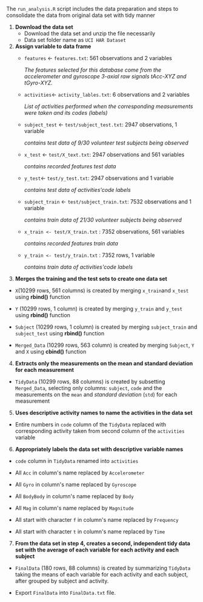 The `run_analysis.R` script includes the data preparation and steps to consolidate the data from original data set with tidy manner

1.  **Download the data set**
    -   Download the data set and unzip the file necessarily
    -   Data set folder name as `UCI HAR Dataset`
2.  **Assign variable to data frame**
    -   `features` \<- `features.txt`: 561 observations and 2 variables

        *The features selected for this database come from the accelerometer and gyroscope 3-axial raw signals tAcc-XYZ and tGyro-XYZ.*

    -   `activities`\<- `activity_lables.txt`: 6 observations and 2 variables

        *List of activities performed when the corresponding measurements were taken and its codes (labels)*

    -   `subject_test` \<- `test/subject_test.txt`: 2947 observations, 1 variable

        *contains test data of 9/30 volunteer test subjects being observed*

    -   `x_test` \<- `test/X_text.txt`: 2947 observations and 561 variables

        *contains recorded features test data*

    -   `y_test`\<- `test/y_test.txt`: 2947 observations and 1 variable

        *contains test data of activities'code labels*

    -   `subject_train` \<- `test/subject_train.txt`: 7532 observations and 1 variable

        *contains train data of 21/30 volunteer subjects being observed*

    -   `x_train <- test/X_train.txt` : 7352 observations, 561 variables

        *contains recorded features train data*

    -   `y_train <- test/y_train.txt` : 7352 rows, 1 variable

        *contains train data of activities'code labels*
3.  **Merges the training and the test sets to create one data set**

-   `X`(10299 rows, 561 columns) is created by merging `x_train`and `x_test` using **rbind()** function

-   `Y` (10299 rows, 1 column) is created by merging `y_train` and `y_test` using **rbind()** function

-   `Subject` (10299 rows, 1 column) is created by merging `subject_train` and `subject_test` using **rbind()** function

-   `Merged_Data` (10299 rows, 563 column) is created by merging `Subject`, `Y` and `X` using **cbind()** function

4.  **Extracts only the measurements on the mean and standard deviation for each measurement**

-   `TidyData` (10299 rows, 88 columns) is created by subsetting `Merged_Data`, selecting only columns: `subject`, `code` and the measurements on the `mean` and *standard deviation* (`std`) for each measurement

5.  **Uses descriptive activity names to name the activities in the data set**

-   Entire numbers in `code` column of the `TidyData` replaced with corresponding activity taken from second column of the `activities` variable

6.  **Appropriately labels the data set with descriptive variable names**

-   `code` column in `TidyData` renamed into `activities`

-   All `Acc` in column's name replaced by `Accelerometer`

-   All `Gyro` in column's name replaced by `Gyroscope`

-   All `BodyBody` in column's name replaced by `Body`

-   All `Mag` in column's name replaced by `Magnitude`

-   All start with character `f` in column's name replaced by `Frequency`

-   All start with character `t` in column's name replaced by `Time`

7.  **From the data set in step 4, creates a second, independent tidy data set with the average of each variable for each activity and each subject**

-   `FinalData` (180 rows, 88 columns) is created by summarizing `TidyData` taking the means of each variable for each activity and each subject, after grouped by subject and activity.

-   Export `FinalData` into `FinalData.txt` file.
